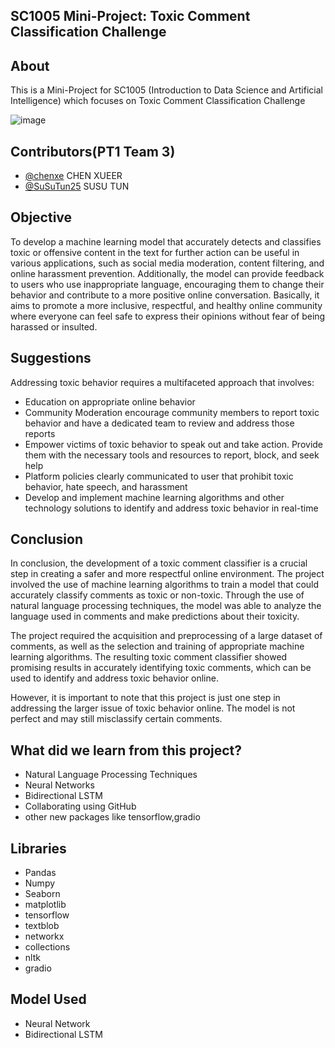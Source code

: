 <!-- @format -->

## SC1005 Mini-Project: Toxic Comment Classification Challenge

## About

This is a Mini-Project for SC1005 (Introduction to Data Science and Artificial Intelligence) which focuses on Toxic Comment Classification Challenge

![image](https://d19gb5k9ejx8w0.cloudfront.net/uploads/2021/07/29222440/Cyberbullying_featured_image.jpg)

## Contributors(PT1 Team 3)

- [@chenxe](https://github.com/chenxe) CHEN XUEER
- [@SuSuTun25](https://github.com/SusuTun25) SUSU TUN

## Objective

To develop a machine learning model that accurately detects and classifies toxic or offensive content in the text for further action can be useful in various applications, such as social media moderation, content filtering, and online harassment prevention. Additionally, the model can provide feedback to users who use inappropriate language, encouraging them to change their behavior and contribute to a more positive online conversation. Basically, it aims to promote a more inclusive, respectful, and healthy online community where everyone can feel safe to express their opinions without fear of being harassed or insulted.

## Suggestions

Addressing toxic behavior requires a multifaceted approach that involves:

- Education on appropriate online behavior
- Community Moderation encourage community members to report toxic behavior and have a dedicated team to review and address those reports
- Empower victims of toxic behavior to speak out and take action. Provide them with the necessary tools and resources to report, block, and seek help
- Platform policies clearly communicated to user that prohibit toxic behavior, hate speech, and harassment
- Develop and implement machine learning algorithms and other technology solutions to identify and address toxic behavior in real-time

## Conclusion

In conclusion, the development of a toxic comment classifier is a crucial step in creating a safer and more respectful online environment. The project involved the use of machine learning algorithms to train a model that could accurately classify comments as toxic or non-toxic. Through the use of natural language processing techniques, the model was able to analyze the language used in comments and make predictions about their toxicity.

The project required the acquisition and preprocessing of a large dataset of comments, as well as the selection and training of appropriate machine learning algorithms. The resulting toxic comment classifier showed promising results in accurately identifying toxic comments, which can be used to identify and address toxic behavior online.

However, it is important to note that this project is just one step in addressing the larger issue of toxic behavior online. The model is not perfect and may still misclassify certain comments.

## What did we learn from this project?

- Natural Language Processing Techniques
- Neural Networks
- Bidirectional LSTM
- Collaborating using GitHub
- other new packages like tensorflow,gradio

## Libraries

- Pandas
- Numpy
- Seaborn
- matplotlib
- tensorflow
- textblob
- networkx
- collections
- nltk
- gradio

## Model Used

- Neural Network
- Bidirectional LSTM
